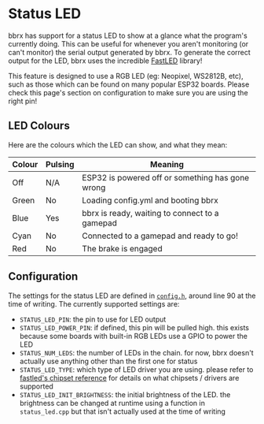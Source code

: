 # Status LED
bbrx has support for a status LED to show at a glance what the program's currently doing.  This can be useful for whenever you aren't monitoring (or can't monitor) the serial output generated by bbrx.  To generate the correct output for the LED, bbrx uses the incredible [FastLED](https://github.com/FastLED/FastLED) library!

This feature is designed to use a RGB LED (eg: Neopixel, WS2812B, etc), such as those which can be found on many popular ESP32 boards.  Please check this page's section on configuration to make sure you are using the right pin!

## LED Colours
Here are the colours which the LED can show, and what they mean:

| Colour    | Pulsing | Meaning                                          |
|-----------|---------|--------------------------------------------------|
| Off       | N/A     | ESP32 is powered off or something has gone wrong |
| Green     | No      | Loading config.yml and booting bbrx              |
| Blue      | Yes     | bbrx is ready, waiting to connect to a gamepad   |
| Cyan      | No      | Connected to a gamepad and ready to go!          |
| Red       | No      | The brake is engaged                             |

## Configuration
The settings for the status LED are defined in [`config.h`](../../bbrx/config.h#L90), around line 90 at the time of writing.  The currently supported settings are:
- `STATUS_LED_PIN`: the pin to use for LED output
- `STATUS_LED_POWER_PIN`: if defined, this pin will be pulled high.  this exists because some boards with built-in RGB LEDs use a GPIO to power the LED
- `STATUS_NUM_LEDS`: the number of LEDs in the chain.  for now, bbrx doesn't actually use anything other than the first one for status
- `STATUS_LED_TYPE`: which type of LED driver you are using.  please refer to [fastled's chipset reference](https://github.com/FastLED/FastLED/wiki/Chipset-reference) for details on what chipsets / drivers are supported
- `STATUS_LED_INIT_BRIGHTNESS`: the initial brightness of the LED.  the brightness can be changed at runtime using a function in `status_led.cpp` but that isn't actually used at the time of writing
